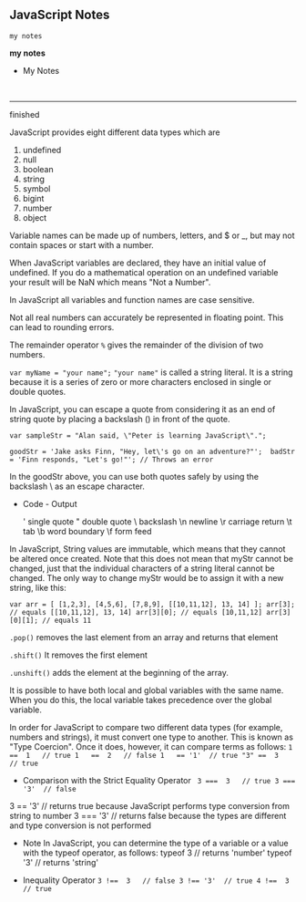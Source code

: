 ## JavaScript Notes

`my notes`

 **my notes**
 
 - My Notes

<br>

----------------
finished

JavaScript provides eight different data types which are
 1. undefined
 2. null
 3. boolean
 4. string
 5. symbol
 6. bigint
 7. number
 8. object

Variable names can be made up of numbers, letters, and $ or _, but may not contain spaces or start with a number.

When JavaScript variables are declared, they have an initial value of undefined. If you do a mathematical operation on an undefined variable your result will be NaN which means "Not a Number".

In JavaScript all variables and function names are case sensitive.

Not all real numbers can accurately be represented in floating point. This can lead to rounding errors.

The remainder operator `%` gives the remainder of the division of two numbers.

`var myName = "your name";`
`"your name"` is called a string literal. It is a string because it is a series of zero or more characters enclosed in single or double quotes.

In JavaScript, you can escape a quote from considering it as an end of string quote by placing a backslash (\) in front of the quote.

`var sampleStr = "Alan said, \"Peter is learning JavaScript\".";`

`goodStr = 'Jake asks Finn, "Hey, let\'s go on an adventure?"'; 
 badStr = 'Finn responds, "Let's go!"'; // Throws an error`

In the goodStr above, you can use both quotes safely by using the backslash \ as an escape character.

- Code	- Output

   \'   	single quote
  \"	    double quote
  \\	    backslash
  \n	    newline
  \r    	carriage return
  \t	    tab
  \b	    word boundary
  \f	    form feed
  
In JavaScript, String values are immutable, which means that they cannot be altered once created.
Note that this does not mean that myStr cannot be changed, just that the individual characters of a string literal cannot be changed. The only way to change myStr would be to assign it with a new string, like this:

`var arr = [
  [1,2,3],
  [4,5,6],
  [7,8,9],
  [[10,11,12], 13, 14]
];
arr[3]; // equals [[10,11,12], 13, 14]
arr[3][0]; // equals [10,11,12]
arr[3][0][1]; // equals 11`

`.pop()` removes the last element from an array and returns that element

 `.shift()` It removes the first element
 
 `.unshift()` adds the element at the beginning of the array.
 
 It is possible to have both local and global variables with the same name. When you do this, the local variable takes precedence over the global variable.

 In order for JavaScript to compare two different data types (for example, numbers and strings), it must convert one type to another. This is known as "Type Coercion". Once it does, however, it can compare terms as follows:
 `
1   ==  1   // true
1   ==  2   // false
1   == '1'  // true
"3" ==  3   // true `

- Comparison with the Strict Equality Operator
`
3 ===  3   // true
3 === '3'  // false`

3 == '3'  // returns true because JavaScript performs type conversion from string to number
3 === '3' // returns false because the types are different and type conversion is not performed

- Note
In JavaScript, you can determine the type of a variable or a value with the typeof operator, as follows:
typeof 3   // returns 'number'
typeof '3' // returns 'string'

- Inequality Operator
`3 !==  3   // false
3 !== '3'  // true
4 !==  3   // true `


